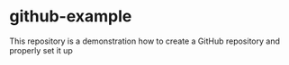 # github-example
This repository is a demonstration how to create a GitHub repository and properly set it up 
